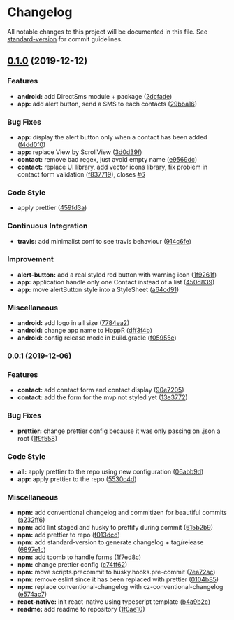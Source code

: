 # Changelog

All notable changes to this project will be documented in this file. See [standard-version](https://github.com/conventional-changelog/standard-version) for commit guidelines.

## [0.1.0](https://github.com/hoppr-eip/hoppr-mobile/compare/v0.0.1...v0.1.0) (2019-12-12)


### Features

* **android:** add DirectSms module + package ([2dcfade](https://github.com/hoppr-eip/hoppr-mobile/commit/2dcfade2d5bf449af2cd7b0fc4b2b59b2009475b))
* **app:** add alert button, send a SMS to each contacts ([29bba16](https://github.com/hoppr-eip/hoppr-mobile/commit/29bba165ee54fd11489af7ff5adec24f6c9a4f50))


### Bug Fixes

* **app:** display the alert button only when a contact has been added ([f4dd0f0](https://github.com/hoppr-eip/hoppr-mobile/commit/f4dd0f07bf102d04d6fa3e7a48dededa0d342986))
* **app:** replace View by ScrollView ([3d0d39f](https://github.com/hoppr-eip/hoppr-mobile/commit/3d0d39f7529943aa7e34c6147c8920f9f0c283d6))
* **contact:** remove bad regex, just avoid empty name ([e9569dc](https://github.com/hoppr-eip/hoppr-mobile/commit/e9569dc864943eaec38a8c282aab58dbd47215f8))
* **contact:** replace UI library, add vector icons library, fix problem in contact form validation ([f837719](https://github.com/hoppr-eip/hoppr-mobile/commit/f837719345411f2f18fd9f939b335ebe5e3ef1ba)), closes [#6](https://github.com/hoppr-eip/hoppr-mobile/issues/6)


### Code Style

* apply prettier ([459fd3a](https://github.com/hoppr-eip/hoppr-mobile/commit/459fd3a10fa70c3aedc419d81a9f1763d921cf72))


### Continuous Integration

* **travis:** add minimalist conf to see travis behaviour ([914c6fe](https://github.com/hoppr-eip/hoppr-mobile/commit/914c6fecb9120009beb4880445a8617703bd1d5b))


### Improvement

* **alert-button:** add a real styled red button with warning icon ([1f9261f](https://github.com/hoppr-eip/hoppr-mobile/commit/1f9261fe1039c2cfc3d4e60d21e232579fa82fdd))
* **app:** application handle only one Contact instead of a list ([450d839](https://github.com/hoppr-eip/hoppr-mobile/commit/450d8395d6e729b5fb167d8985c64ff9567e028e))
* **app:** move alertButton style into a StyleSheet ([a64cd91](https://github.com/hoppr-eip/hoppr-mobile/commit/a64cd9121bfd76f35ee2affb34d4eca25b94c630))


### Miscellaneous

* **android:** add logo in all size ([7784ea2](https://github.com/hoppr-eip/hoppr-mobile/commit/7784ea232702aea2578dc97dd6883ee049816db2))
* **android:** change app name to HoppR ([dff3f4b](https://github.com/hoppr-eip/hoppr-mobile/commit/dff3f4b8f36b70281bd8c450dc377eb79cc9cba7))
* **android:** config release mode in build.gradle ([f05955e](https://github.com/hoppr-eip/hoppr-mobile/commit/f05955e2c2e8902f0ed712ff36627a23faebba47))

### 0.0.1 (2019-12-06)


### Features

* **contact:** add contact form and contact display ([90e7205](https://github.com/hoppr-eip/hoppr-mobile/commit/90e72058397ad6c48b9ea313694f5fab7e2733f5))
* **contact:** add the form for the mvp not styled yet ([13e3772](https://github.com/hoppr-eip/hoppr-mobile/commit/13e3772d64feb718cea8475e06c95f7297ffc5d6))


### Bug Fixes

* **prettier:** change prettier config because it was only passing on .json a root ([1f9f558](https://github.com/hoppr-eip/hoppr-mobile/commit/1f9f55888577b28dabc56c3ad97e2bbb514d2c46))


### Code Style

* **all:** apply prettier to the repo using new configuration ([06abb9d](https://github.com/hoppr-eip/hoppr-mobile/commit/06abb9d394a16b4037b5fc7a98aff99f0da2dfe5))
* **app:** apply prettier to the repo ([5530c4d](https://github.com/hoppr-eip/hoppr-mobile/commit/5530c4d9802ec97c1df8ffa29de8cd28949f7366))


### Miscellaneous

* **npm:** add conventional changelog and commitizen for beautiful commits ([a232ff6](https://github.com/hoppr-eip/hoppr-mobile/commit/a232ff697cddc2988f7eb2755c5abd9042fef376))
* **npm:** add lint staged and husky to prettify during commit ([615b2b9](https://github.com/hoppr-eip/hoppr-mobile/commit/615b2b9c52ca816e1d406bbe8a8c060d81de99bb))
* **npm:** add prettier to repo ([f013dcd](https://github.com/hoppr-eip/hoppr-mobile/commit/f013dcd66bf674286fe28e091fc1bc963356e5ce))
* **npm:** add standard-version to generate changelog + tag/release ([6897e1c](https://github.com/hoppr-eip/hoppr-mobile/commit/6897e1c1dd2f8e4c5c3eb1dd8a09636d3bfa2a71))
* **npm:** add tcomb to handle forms ([1f7ed8c](https://github.com/hoppr-eip/hoppr-mobile/commit/1f7ed8c680296cc672b6b2ac79330cff2b23bca1))
* **npm:** change prettier config ([c74ff62](https://github.com/hoppr-eip/hoppr-mobile/commit/c74ff621aedb586c43d6541cc6f9f16ccf9e024a))
* **npm:** move scripts.precommit to husky.hooks.pre-commit ([7ea72ac](https://github.com/hoppr-eip/hoppr-mobile/commit/7ea72ac5a1c6800549dbc4e6a14675e79509df97))
* **npm:** remove eslint since it has been replaced with prettier ([0104b85](https://github.com/hoppr-eip/hoppr-mobile/commit/0104b85999765169870d89415b1f4edd041a6b96))
* **npm:** replace conventional-changelog with cz-conventional-changelog ([e574ac7](https://github.com/hoppr-eip/hoppr-mobile/commit/e574ac75531cd82827a4ac0a37cabb4e7f0b1fe7))
* **react-native:** init react-native using typescript template ([b4a9b2c](https://github.com/hoppr-eip/hoppr-mobile/commit/b4a9b2cee2097cd138efa39c8a3668cee1e77698))
* **readme:** add readme to repository ([1f0ae10](https://github.com/hoppr-eip/hoppr-mobile/commit/1f0ae10b1cf5a6973ce7988f66136a274aac2de0))

